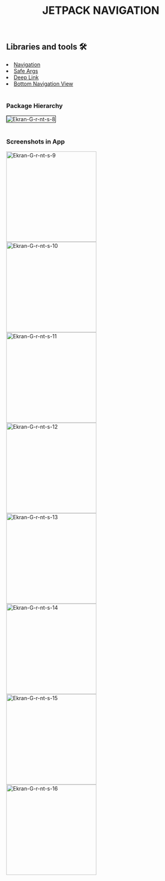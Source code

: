 <div align="left">
<h1 align="center">JETPACK NAVIGATION</h1>

</br>

## Libraries and tools 🛠

<li><a href="https://developer.android.com/guide/navigation/navigation-getting-started">Navigation</a></li>
<li><a href="https://developer.android.com/guide/navigation/navigation-pass-data#Safe-args">Safe Args</a></li>
<li><a href="https://developer.android.com/guide/navigation/navigation-deep-link">Deep Link</a></li>
<li><a href="https://developer.android.com/reference/com/google/android/material/bottomnavigation/BottomNavigationView">Bottom Navigation View</a></li>


</br>

<div>
<h3>Package Hierarchy</h3>
<img src="https://i.ibb.co/BttYrcX/Ekran-G-r-nt-s-8.png" alt="Ekran-G-r-nt-s-8" border="1">
</div>

</br>

<div align="left">
<h3>Screenshots in App</h3>
<img width="240px" src="https://i.ibb.co/g6T9xYS/Ekran-G-r-nt-s-9.png" alt="Ekran-G-r-nt-s-9" border="0">
</br>
<img width="240px" src="https://i.ibb.co/mBJMfdH/Ekran-G-r-nt-s-10.png" alt="Ekran-G-r-nt-s-10" border="0">
</br>
<img width="240px" src="https://i.ibb.co/7XXqPkp/Ekran-G-r-nt-s-11.png" alt="Ekran-G-r-nt-s-11" border="0">
</br>
<img width="240px" src="https://i.ibb.co/C8sRrtM/Ekran-G-r-nt-s-12.png" alt="Ekran-G-r-nt-s-12" border="0">
</br>
<img width="240px" src="https://i.ibb.co/RY566Th/Ekran-G-r-nt-s-13.png" alt="Ekran-G-r-nt-s-13" border="0">
</br>
<img width="240px" src="https://i.ibb.co/QHRJH1t/Ekran-G-r-nt-s-14.png" alt="Ekran-G-r-nt-s-14" border="0">
</br>
<img width="240px" src="https://i.ibb.co/fxtV2PY/Ekran-G-r-nt-s-15.png" alt="Ekran-G-r-nt-s-15" border="0">
</br>
<img width="240px" src="https://i.ibb.co/dpwgbw0/Ekran-G-r-nt-s-16.png" alt="Ekran-G-r-nt-s-16" border="0">
</div>
</div>
